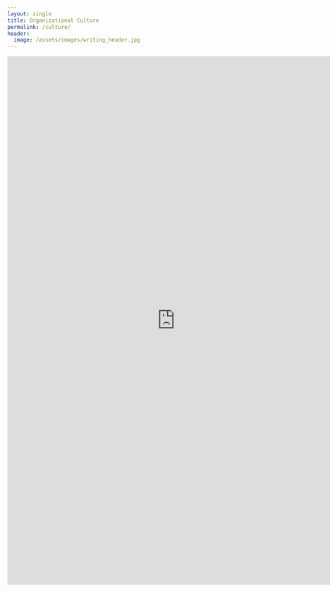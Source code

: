```yaml
---
layout: single
title: Organizational Culture
permalink: /culture/
header:
  image: /assets/images/writing_header.jpg
--- 
```

<center><iframe src="https://docs.google.com/forms/d/e/1FAIpQLSefxlmdKkKkaW31-YBzits1CXlSWmybiHvwf6rrWPl1GVbnDQ/viewform?embedded=true" width="760" height="1200" frameborder="0" marginheight="0" marginwidth="0">Loading...</iframe></center>
